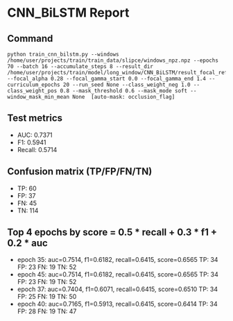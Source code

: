 # CNN_BiLSTM Report

## Command
```
python train_cnn_bilstm.py --windows /home/user/projects/train/train_data/slipce/windows_npz.npz --epochs 70 --batch 16 --accumulate_steps 8 --result_dir /home/user/projects/train/model/long_window/CNN_BiLSTM/result_focal_refine/cw02_fg05 --focal_alpha 0.28 --focal_gamma_start 0.0 --focal_gamma_end 1.4 --curriculum_epochs 20 --run_seed None --class_weight_neg 1.0 --class_weight_pos 0.8 --mask_threshold 0.6 --mask_mode soft --window_mask_min_mean None  [auto-mask: occlusion_flag]
```

## Test metrics
- AUC: 0.7371
- F1: 0.5941
- Recall: 0.5714
## Confusion matrix (TP/FP/FN/TN)
- TP: 60
- FP: 37
- FN: 45
- TN: 114

## Top 4 epochs by score = 0.5 * recall + 0.3 * f1 + 0.2 * auc
- epoch 35: auc=0.7514, f1=0.6182, recall=0.6415, score=0.6565  TP: 34 FP: 23 FN: 19 TN: 52
- epoch 45: auc=0.7514, f1=0.6182, recall=0.6415, score=0.6565  TP: 34 FP: 23 FN: 19 TN: 52
- epoch 37: auc=0.7404, f1=0.6071, recall=0.6415, score=0.6510  TP: 34 FP: 25 FN: 19 TN: 50
- epoch 40: auc=0.7165, f1=0.5913, recall=0.6415, score=0.6414  TP: 34 FP: 28 FN: 19 TN: 47
